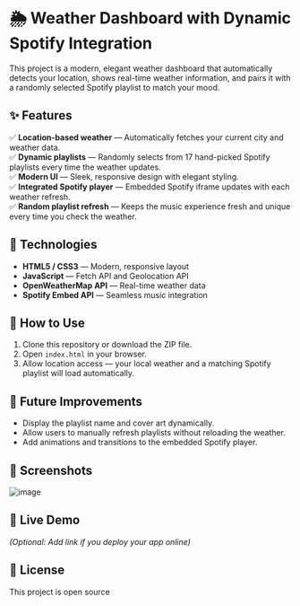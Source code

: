 # 🌦️ Weather Dashboard with Dynamic Spotify Integration

This project is a modern, elegant weather dashboard that automatically detects your location, shows real-time weather information, and pairs it with a randomly selected Spotify playlist to match your mood.

## ✨ Features
✅ **Location-based weather** — Automatically fetches your current city and weather data.  
✅ **Dynamic playlists** — Randomly selects from 17 hand-picked Spotify playlists every time the weather updates.  
✅ **Modern UI** — Sleek, responsive design with elegant styling.  
✅ **Integrated Spotify player** — Embedded Spotify iframe updates with each weather refresh.  
✅ **Random playlist refresh** — Keeps the music experience fresh and unique every time you check the weather.

## 🚀 Technologies
- **HTML5 / CSS3** — Modern, responsive layout
- **JavaScript** — Fetch API and Geolocation API
- **OpenWeatherMap API** — Real-time weather data
- **Spotify Embed API** — Seamless music integration

## 📁 How to Use
1. Clone this repository or download the ZIP file.
2. Open `index.html` in your browser.
3. Allow location access — your local weather and a matching Spotify playlist will load automatically.

## 🎨 Future Improvements
- Display the playlist name and cover art dynamically.
- Allow users to manually refresh playlists without reloading the weather.
- Add animations and transitions to the embedded Spotify player.

## 📸 Screenshots
![image](https://github.com/user-attachments/assets/252ddded-4fc5-4f3f-ada5-62c7194d71e1)


## 🔗 Live Demo
*(Optional: Add link if you deploy your app online)*

## 📜 License
This project is open source 
